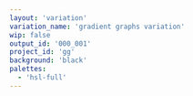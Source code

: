 ```yaml
---
layout: 'variation'
variation_name: 'gradient graphs variation'
wip: false
output_id: '000_001'
project_id: 'gg'
background: 'black'
palettes:
  - 'hsl-full'
---
```

